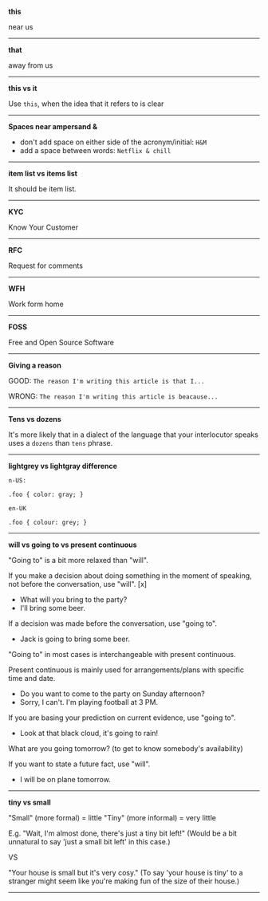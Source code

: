 **this**

near us

---

**that**

away from us

---

**this vs it**

Use `this`, when the idea that it refers to is clear

---

**Spaces near ampersand &**

- don't add space on either side of the acronym/initial: `H&M`
- add a space between words: `Netflix & chill`

---

**item list vs items list**

It should be item list.

---

**KYC**

Know Your Customer

---

**RFC**

Request for comments

---

**WFH**

Work form home

---

**FOSS**

Free and Open Source Software

---

**Giving a reason**

GOOD:
`The reason I'm writing this article is that I...`

WRONG:
`The reason I'm writing this article is beacause...`

---

**Tens vs dozens**

It's more likely that in a dialect of the language that your interlocutor speaks uses a `dozens` than `tens` phrase.

---

**lightgrey vs lightgray difference**

```
n-US:

.foo { color: gray; }

en-UK

.foo { colour: grey; }
```

---

**will vs going to vs present continuous**

"Going to" is a bit more relaxed than "will".

If you make a decision about doing something in the moment of speaking, not before the conversation, use "will". [x]
- What will you bring to the party?
- I'll bring some beer.

If a decision was made before the conversation, use "going to".
- Jack is going to bring some beer.

"Going to" in most cases is interchangeable with present continuous.

Present continuous is mainly used for arrangements/plans with specific time and date.
- Do you want to come to the party on Sunday afternoon?
- Sorry, I can't. I'm playing football at 3 PM.

If you are basing your prediction on current evidence, use "going to".
- Look at that black cloud, it's going to rain!

What are you going tomorrow? (to get to know somebody's availability)

If you want to state a future fact, use "will".
- I will be on plane tomorrow.

---

**tiny vs small**

"Small" (more formal) = little
"Tiny" (more informal) = very little

E.g.
"Wait, I'm almost done, there's just a tiny bit left!"
(Would be a bit unnatural to say 'just a small bit left' in this case.)

VS

"Your house is small but it's very cosy."
(To say 'your house is tiny' to a stranger might seem like you're making fun of the size of their house.)

---
